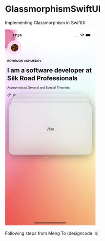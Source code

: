 # GlassmorphismSwiftUI
Implementing Glassmorphism in SwiftUI

<img src="art/demo.gif"/>

Following steps from Meng To (designcode.in)
